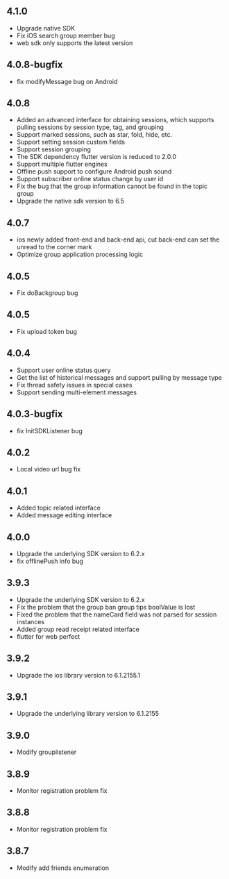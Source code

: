 
## 4.1.0
* Upgrade native SDK
* Fix iOS search group member bug
* web sdk only supports the latest version

## 4.0.8-bugfix
* fix modifyMessage bug on Android

## 4.0.8
* Added an advanced interface for obtaining sessions, which supports pulling sessions by session type, tag, and grouping
* Support marked sessions, such as star, fold, hide, etc.
* Support setting session custom fields
* Support session grouping
* The SDK dependency flutter version is reduced to 2.0.0
* Support multiple flutter engines
* Offline push support to configure Android push sound
* Support subscriber online status change by user id
* Fix the bug that the group information cannot be found in the topic group
* Upgrade the native sdk version to 6.5

## 4.0.7
* ios newly added front-end and back-end api, cut back-end can set the unread to the corner mark
* Optimize group application processing logic

## 4.0.5
* Fix doBackgroup bug

## 4.0.5
* Fix upload token bug

## 4.0.4
* Support user online status query
* Get the list of historical messages and support pulling by message type
* Fix thread safety issues in special cases
* Support sending multi-element messages

## 4.0.3-bugfix
* fix InitSDKListener bug

## 4.0.2
* Local video url bug fix

## 4.0.1
* Added topic related interface
* Added message editing interface

## 4.0.0
* Upgrade the underlying SDK version to 6.2.x
* fix offlinePush info bug

## 3.9.3
* Upgrade the underlying SDK version to 6.2.x
* Fix the problem that the group ban group tips boolValue is lost
* Fixed the problem that the nameCard field was not parsed for session instances
* Added group read receipt related interface
* flutter for web perfect

## 3.9.2
* Upgrade the ios library version to 6.1.2155.1

## 3.9.1
* Upgrade the underlying library version to 6.1.2155

## 3.9.0
* Modify grouplistener

## 3.8.9
* Monitor registration problem fix

## 3.8.8
* Monitor registration problem fix

## 3.8.7
* Modify add friends enumeration

